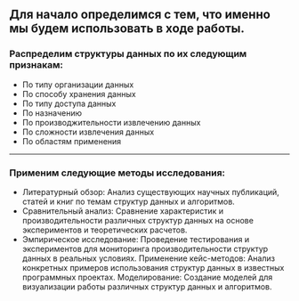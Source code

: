 ## Для начало определимся с тем, что именно мы будем использовать в ходе работы.


  ### Распределим структуры данных по их следующим признакам:
  
-  По типу организации данных
-  По способу хранения данных
-  По типу доступа данных
-  По назначению
-  По производжительности извлечению данных
-  По сложности извлечения данных
-  По областям применения

---
### Применим следующие методы исследования:


- Литературный обзор: Анализ существующих научных публикаций, статей и книг по темам структур данных и алгоритмов.
- Сравнительный анализ: Сравнение характеристик и производительности различных структур данных на основе экспериментов и теоретических расчетов.
- Эмпирическое исследование: Проведение тестирования и экспериментов для мониторинга производительности структур данных в реальных условиях.
    Применение кейс-методов: Анализ конкретных примеров использования структур данных в известных программных проектах.
    Моделирование: Создание моделей для визуализации работы различных структур данных и алгоритмов.



